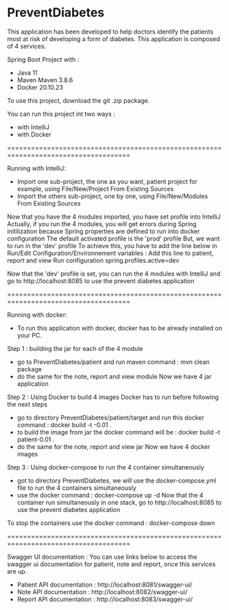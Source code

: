 # PreventDiabetes
This application has been developed to help doctors identify the patients most at risk of developing a form of diabetes.
This application is composed of 4 services.

Spring Boot Project with :

 - Java 11
 - Maven Maven 3.8.6
 - Docker 20.10.23
 
To use this project, download the git .zip package. 

You can run this project int two ways :
 - with IntelliJ
 - with Docker

 =====================================================================================
 
 Running with IntelliJ:
 - Import one sub-project, the one as you want, patient project for example, using File/New/Project From Existing Sources
 - Import the others sub-project, one by one, using File/New/Modules From Existing Sources
 
 Now that you have the 4 modules imported, you have set profile into IntelliJ
 Actually, if you run the 4 modules, you will get errors during Spring initilization because Spring properties are defined to run into docker configuration
 The default activated profile is the 'prod' profile
 But, we want to run in the 'dev' profile
 To achieve this, you have to add the line below in Run/Edit Configuration/Environnement variables :
 Add this line to patient, report and view Run configuration
 spring.profiles.active=dev
 
 Now that the 'dev' profile is set, you can run the 4 modules with IntelliJ and go to http://localhost:8085 to use the prevent diabetes application
 
 
 =====================================================================================
 
 
 Running with docker:
  - To run this application with docker, docker has to be already installed on your PC.

 
  Step 1 : building the jar for each of the 4 module
   - go to PreventDiabetes/patient and run maven command : mvn clean package
   - do the same for the note, report and view module
  Now we have 4 jar application
  
  Step 2 : Using Docker to build 4 images
           Docker has to run before following the next steps
   - go to directory PreventDiabetes/patient/target and run this docker command : docker build -t <nameOfService>-0.01 .
   - to build the image from jar the docker command will be : docker build -t patient-0.01 .
   - do the same for the note, report and view jar
   Now we have 4 docker images
  
  Step 3 : Using docker-compose to run the 4 container simultaneously
   - got to directory PreventDiabetes, we will use the docker-compose.yml file to run the 4 containers simultaneously
   - use the docker command : docker-compose up -d
Now that the 4 container run simultaneously in one stack, go to http://localhost:8085 to use the prevent diabetes application

To stop the containers use the docker command : docker-compose down
  
 
 =====================================================================================
 
 
  Swagger UI documentation :
  You can use links below to access the swagger ui documentation for patient, note and report, once this services are up.
  - Patient API documentation : http://localhost:8081/swagger-ui/
  - Note API documentation : http://localhost:8082/swagger-ui/
  - Report API documentation : http://localhost:8083/swagger-ui/

